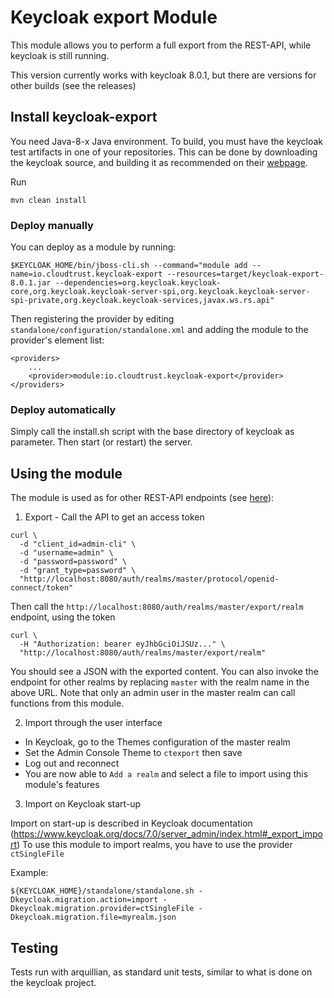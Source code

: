 # Keycloak export Module

This module allows you to perform a full export from the REST-API, while keycloak is still running.

This version currently works with keycloak 8.0.1, but there are versions for other builds (see the releases)

## Install keycloak-export

You need Java-8-x Java environment. To build, you must have the keycloak test artifacts in one of your repositories.
This can be done by downloading the keycloak source, and building it as recommended on their [webpage](https://github.com/keycloak/keycloak).

Run

```
mvn clean install
```

### Deploy manually

You can deploy as a module by running:

    $KEYCLOAK_HOME/bin/jboss-cli.sh --command="module add --name=io.cloudtrust.keycloak-export --resources=target/keycloak-export-8.0.1.jar --dependencies=org.keycloak.keycloak-core,org.keycloak.keycloak-server-spi,org.keycloak.keycloak-server-spi-private,org.keycloak.keycloak-services,javax.ws.rs.api"

Then registering the provider by editing `standalone/configuration/standalone.xml` and adding the module to the provider's element list:

    <providers>
        ...
        <provider>module:io.cloudtrust.keycloak-export</provider>
    </providers>

### Deploy automatically

Simply call the install.sh script with the base directory of keycloak as parameter. Then start (or restart) the server.

## Using the module

The module is used as for other REST-API endpoints (see [here](https://www.keycloak.org/docs/1.9/server_development_guide/topics/admin-rest-api.html)):

1) Export - Call the API to get an access token

```
curl \
  -d "client_id=admin-cli" \
  -d "username=admin" \
  -d "password=password" \
  -d "grant_type=password" \
  "http://localhost:8080/auth/realms/master/protocol/openid-connect/token"
```

Then call the `http://localhost:8080/auth/realms/master/export/realm` endpoint, using the token

```
curl \
  -H "Authorization: bearer eyJhbGciOiJSUz..." \
  "http://localhost:8080/auth/realms/master/export/realm"
```

You should see a JSON with the exported content.
You can also invoke the endpoint for other realms by replacing `master` with the realm name in the above URL.
Note that only an admin user in the master realm can call functions from this module.

2) Import through the user interface

* In Keycloak, go to the Themes configuration of the master realm
* Set the Admin Console Theme to `ctexport` then save 
* Log out and reconnect
* You are now able to `Add a realm` and select a file to import using this module's features

3) Import on Keycloak start-up

Import on start-up is described in Keycloak documentation (https://www.keycloak.org/docs/7.0/server_admin/index.html#_export_import)
To use this module to import realms, you have to use the provider `ctSingleFile`

Example:

```
${KEYCLOAK_HOME}/standalone/standalone.sh -Dkeycloak.migration.action=import -Dkeycloak.migration.provider=ctSingleFile -Dkeycloak.migration.file=myrealm.json
```

## Testing

Tests run with arquillian, as standard unit tests, similar to what is done on the keycloak project.

